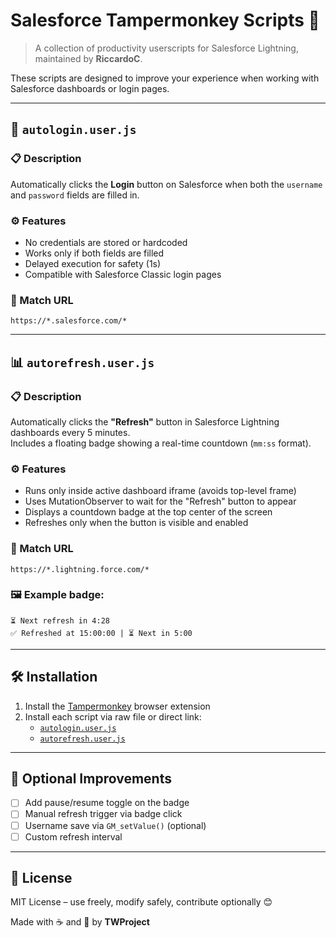 # Salesforce Tampermonkey Scripts 🚀

> A collection of productivity userscripts for Salesforce Lightning, maintained by **RiccardoC**.

These scripts are designed to improve your experience when working with Salesforce dashboards or login pages.

---

## 🔐 `autologin.user.js`

### 📋 Description
Automatically clicks the **Login** button on Salesforce when both the `username` and `password` fields are filled in.

### ⚙️ Features
- No credentials are stored or hardcoded
- Works only if both fields are filled
- Delayed execution for safety (1s)
- Compatible with Salesforce Classic login pages

### 🎯 Match URL
```
https://*.salesforce.com/*
```

---

## 📊 `autorefresh.user.js`

### 📋 Description
Automatically clicks the **"Refresh"** button in Salesforce Lightning dashboards every 5 minutes.  
Includes a floating badge showing a real-time countdown (`mm:ss` format).

### ⚙️ Features
- Runs only inside active dashboard iframe (avoids top-level frame)
- Uses MutationObserver to wait for the "Refresh" button to appear
- Displays a countdown badge at the top center of the screen
- Refreshes only when the button is visible and enabled

### 🎯 Match URL
```
https://*.lightning.force.com/*
```

### 🖼 Example badge:
```
⏳ Next refresh in 4:28
✅ Refreshed at 15:00:00 | ⏳ Next in 5:00
```

---

## 🛠 Installation

1. Install the [Tampermonkey](https://www.tampermonkey.net/) browser extension
2. Install each script via raw file or direct link:
   - [`autologin.user.js`](./autologin.user.js)
   - [`autorefresh.user.js`](./autorefresh.user.js)

---

## 🧩 Optional Improvements

- [ ] Add pause/resume toggle on the badge
- [ ] Manual refresh trigger via badge click
- [ ] Username save via `GM_setValue()` (optional)
- [ ] Custom refresh interval

---

## 📜 License

MIT License – use freely, modify safely, contribute optionally 😊

Made with ☕ and 🔧 by **TWProject**
